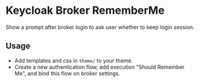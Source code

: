 # Keycloak Broker RememberMe
Show a prompt after broker login to ask user whether to keep login session.

## Usage
- Add templates and css in ```theme/``` to your theme.
- Create a new authentication flow, add execution "Should Remember Me", and bind this flow on broker settings.
